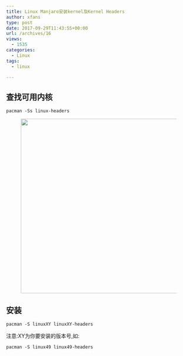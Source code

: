 ```yaml
---
title: Linux Manjaro安装kernel及Kernel Headers
author: xfans
type: post
date: 2017-09-29T11:43:55+00:00
url: /archives/16
views:
  - 1535
categories:
  - Linux
tags:
  - linux

---
```

## 查找可用内核

`pacman -Ss linux-headers`<figure class="wp-block-image size-large">

<img loading="lazy" width="654" height="473" src="https://xfans.me/wp-content/uploads/2019/12/headers.png" alt="" class="wp-image-225" srcset="https://xfans.me/wp-content/uploads/2019/12/headers.png 654w, https://xfans.me/wp-content/uploads/2019/12/headers-300x217.png 300w" sizes="(max-width: 654px) 100vw, 654px" /> </figure> 

## 安装

`pacman -S linuxXY linuxXY-headers`

注意:XY为你要安装的版本号,如:

`pacman -S linux49 linux49-headers`